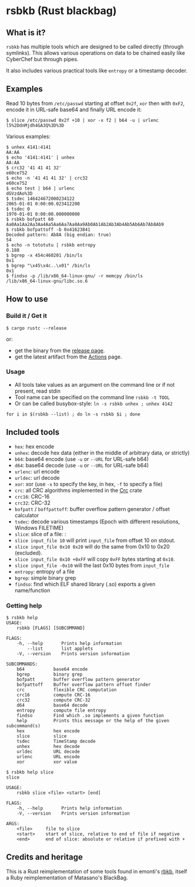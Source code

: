# rsbkb (Rust blackbag)

## What is it?

`rsbkb` has multiple tools which are designed to be called directly (through
symlinks). This allows various operations on data to be chained easily like
CyberChef but through pipes.

It also includes various practical tools like `entropy` or a timestamp decoder.

## Examples

Read 10 bytes from `/etc/passwd` starting at offset `0x2f`, `xor` then with
`0xF2`, encode it in URL-safe base64 and finally URL encode it:

```
$ slice /etc/passwd 0x2f +10 | xor -x f2 | b64 -u | urlenc
l5%2DdnMjdh4GA3Q%3D%3D
```

Various examples:

```
$ unhex 4141:4141
AA:AA
$ echo '4141:4141' | unhex
AA:AA
$ crc32 '41 41 41 32'
e60ce752
$ echo -n '41 41 41 32' | crc32
e60ce752
$ echo test | b64 | urlenc
dGVzdAo%3D
$ tsdec 146424672000234122
2065-01-01 0:00:00.023412200
$ tsdec 0
1970-01-01 0:00:00.000000000
$ rsbkb bofpatt 60
Aa0Aa1Aa2Aa3Aa4Aa5Aa6Aa7Aa8Aa9Ab0Ab1Ab2Ab3Ab4Ab5Ab6Ab7Ab8Ab9
$ rsbkb bofpattoff -b 0x41623841
Decoded pattern: Ab8A (big endian: true)
54
$ echo -n tototutu | rsbkb entropy
0.188
$ bgrep -x 454c460201 /bin/ls
0x1
$ bgrep "\x45\x4c..\x01" /bin/ls
0x1
$ findso -p /lib/x86_64-linux-gnu/ -r memcpy /bin/ls
/lib/x86_64-linux-gnu/libc.so.6
```

## How to use

### Build it / Get it

```
$ cargo rustc --release
```

or:

* get the binary from the [release page](https://github.com/trou/rsbkb/releases).
* get the latest artifact from the [Actions](https://github.com/trou/rsbkb/actions) page.

### Usage


* All tools take values as an argument on the command line or if not present, read stdin
* Tool name can be specified on the command line `rsbkb -t TOOL`
* Or can be called busybox-style: `ln -s rsbkb unhex ; unhex 4142`

```
for i in $(rsbkb --list) ; do ln -s rsbkb $i ; done
```

## Included tools

* `hex`: hex encode
* `unhex`: decode hex data (either in the middle of arbitrary data, or strictly)
* `b64`: base64 encode (use `-u` or `--URL` for URL-safe b64)
* `d64`: base64 decode (use `-u` or `--URL` for URL-safe b64)
* `urlenc`: url encode
* `urldec`: url decode
* `xor`: xor (use `-x` to specify the key, in hex, `-f` to specify a file)
* `crc`: all CRC algorithms implemented in the [Crc](https://docs.rs/crc/2.1.0/crc/) crate
* `crc16`: CRC-16
* `crc32`: CRC-32
* `bofpatt` / `boffpattoff`: buffer overflow pattern generator / offset calculator
* `tsdec`: decode various timestamps (Epoch with different resolutions, Windows FILETIME)
* `slice`: slice of a file: :
 * `slice input_file 10` will print `input_file` from offset 10 on stdout.
 * `slice input_file 0x10 0x20` will do the same from 0x10 to 0x20 (excluded).
 * `slice input_file 0x10 +0xFF` will copy `0xFF` bytes starting at `0x10`.
 * `slice input_file -0x10` will the last 0x10 bytes from `input_file`
* `entropy`: entropy of a file
* `bgrep`: simple binary grep
* `findso`: find which ELF shared library (.so) exports a given name/function

### Getting help

```console
$ rsbkb help
USAGE:
    rsbkb [FLAGS] [SUBCOMMAND]

FLAGS:
    -h, --help       Prints help information
        --list       list applets
    -V, --version    Prints version information

SUBCOMMANDS:
    b64           base64 encode
    bgrep         binary grep
    bofpatt       buffer overflow pattern generator
    bofpattoff    Buffer overflow pattern offset finder
    crc           flexible CRC computation
    crc16         compute CRC-16
    crc32         compute CRC-32
    d64           base64 decode
    entropy       compute file entropy
    findso        Find which .so implements a given function
    help          Prints this message or the help of the given subcommand(s)
    hex           hex encode
    slice         slice
    tsdec         TimeStamp decode
    unhex         hex decode
    urldec        URL decode
    urlenc        URL encode
    xor           xor value

$ rsbkb help slice
slice

USAGE:
    rsbkb slice <file> <start> [end]

FLAGS:
    -h, --help       Prints help information
    -V, --version    Prints version information

ARGS:
    <file>     file to slice
    <start>    start of slice, relative to end of file if negative
    <end>      end of slice: absolute or relative if prefixed with +
```

## Credits and heritage

This is a Rust reimplementation of some tools found in emonti's
[rbkb](https://github.com/emonti/rbkb), itself a Ruby reimplementation of
Matasano's BlackBag.
